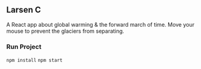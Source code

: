 ## Larsen C

A React app about global warming & the forward march of time. Move your mouse to prevent the glaciers from separating.

### Run Project
`npm install`
`npm start`
